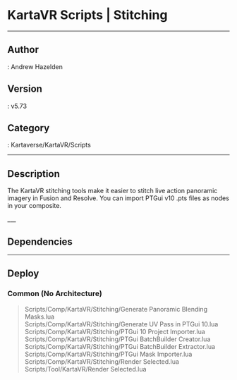 # KartaVR Scripts | Stitching
___

## Author
 : Andrew Hazelden

## Version
 : v5.73

## Category
 : Kartaverse/KartaVR/Scripts
___

## Description
<p>The KartaVR stitching tools make it easier to stitch live action panoramic imagery in Fusion and Resolve. You can import PTGui v10 .pts files as nodes in your composite.</p>___

## Dependencies


___

## Deploy

### Common (No Architecture)

> Scripts/Comp/KartaVR/Stitching/Generate Panoramic Blending Masks.lua  
> Scripts/Comp/KartaVR/Stitching/Generate UV Pass in PTGui 10.lua  
> Scripts/Comp/KartaVR/Stitching/PTGui 10 Project Importer.lua  
> Scripts/Comp/KartaVR/Stitching/PTGui BatchBuilder Creator.lua  
> Scripts/Comp/KartaVR/Stitching/PTGui BatchBuilder Extractor.lua  
> Scripts/Comp/KartaVR/Stitching/PTGui Mask Importer.lua  
> Scripts/Comp/KartaVR/Stitching/Render Selected.lua  
> Scripts/Tool/KartaVR/Render Selected.lua  
